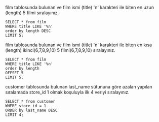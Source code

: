 film tablosunda bulunan ve film ismi (title) 'n' karakteri ile biten en uzun (length) 5 filmi sıralayınız.
    
    SELECT * from film
    WHERE title LIKE '%n'
    order by length DESC
    LIMIT 5;

film tablosunda bulunan ve film ismi (title) 'n' karakteri ile biten en kısa (length) ikinci(6,7,8,9,10) 5 filmi(6,7,8,9,10) sıralayınız.
    
    SELECT * from film
    WHERE title LIKE '%n'
    order by length
    OFFSET 5
    LIMIT 5;

customer tablosunda bulunan last_name sütununa göre azalan yapılan sıralamada store_id 1 olmak koşuluyla ilk 4 veriyi sıralayınız.
    
    SELECT * from customer
    WHERE store_id = 1
    ORDER by last_name DESC
    LIMIT 4;
